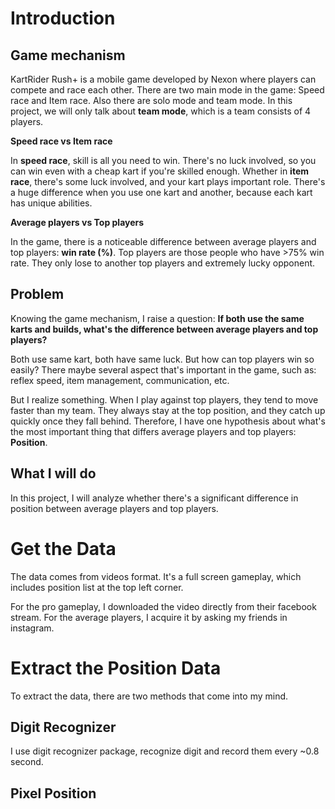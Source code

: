 # Introduction
## Game mechanism

KartRider Rush+ is a mobile game developed by Nexon where players can compete and race each other. There are two main mode in the game: Speed race and Item race. Also there are solo mode and team mode. In this project, we will only talk about **team mode**, which is a team consists of 4 players.

**Speed race vs Item race**

In **speed race**, skill is all you need to win. There's no luck involved, so you can win even with a cheap kart if you're skilled enough.
Whether in **item race**, there's some luck involved, and your kart plays important role. There's a huge difference when you use one kart and another, because each kart has unique abilities.

**Average players vs Top players**

In the game, there is a noticeable difference between average players and top players: **win rate (%)**.
Top players are those people who have >75% win rate. They only lose to another top players and extremely lucky opponent.

## Problem

Knowing the game mechanism, I raise a question: **If both use the same karts and builds, what's the difference between average players and top players?**

Both use same kart, both have same luck. But how can top players win so easily? There maybe several aspect that's important in the game, such as: reflex speed, item management, communication, etc.

But I realize something. When I play against top players, they tend to move faster than my team. They always stay at the top position, and they catch up quickly once they fall behind. Therefore, I have one hypothesis about what's the most important thing that differs average players and top players: **Position**.

## What I will do
In this project, I will analyze whether there's a significant difference in position between average players and top players.

# Get the Data
The data comes from videos format. It's a full screen gameplay, which includes position list at the top left corner.

For the pro gameplay, I downloaded the video directly from their facebook stream. For the average players, I acquire it by asking my friends in instagram.

# Extract the Position Data
To extract the data, there are two methods that come into my mind.

## Digit Recognizer
I use digit recognizer package, recognize digit and record them every ~0.8 second. 

## Pixel Position

